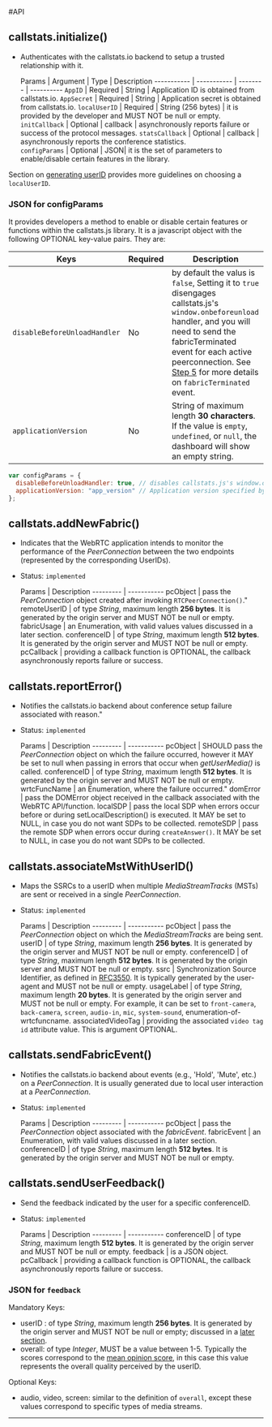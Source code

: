 
#API

## callstats.initialize() 

- Authenticates with the callstats.io backend to setup a trusted relationship with it.
  
  Params  |  Argument | Type | Description
-----------  | ----------- | -------- | ---------- 
`AppID`  | Required | String | Application ID is obtained from callstats.io.
`AppSecret`  | Required | String | Application secret is obtained from callstats.io.
`localUserID`  | Required | String (256 bytes) | it is provided by the developer and MUST NOT be null or empty.
`initCallback`  | Optional | callback | asynchronously reports failure or success of the protocol messages.
`statsCallback`  | Optional | callback | asynchronously reports the conference statistics.  
`configParams`  | Optional | JSON| it is the set of parameters to enable/disable certain features in the library. 

Section on [generating userID](#generating-userid-and-conferenceid) provides more guidelines on choosing a `localUserID`.

### JSON for configParams

It provides developers a method to enable or disable certain features or functions within the callstats.js library. It is a javascript object with the following OPTIONAL key-value pairs. They are:

  Keys  |  Required | Description
-----------  | -------- | ---------- 
`disableBeforeUnloadHandler` | No | by default the valus is `false`, Setting it to `true` disengages callstats.js's `window.onbeforeunload` handler, and you will need to send the fabricTerminated event for each active peerconnection. See [Step 5](#step-5-optional-conference-events) for more details on `fabricTerminated` event.
`applicationVersion` | No | String of maximum length **30 characters**. If the value is `empty`, `undefined`, or `null`, the dashboard will show an empty string.

```javascript
var configParams = {
  disableBeforeUnloadHandler: true, // disables callstats.js's window.onbeforeunload parameter.
  applicationVersion: "app_version" // Application version specified by the developer.
};
```

## callstats.addNewFabric()
- Indicates that the WebRTC application intends to monitor the performance of the _PeerConnection_ between the two endpoints (represented by the corresponding UserIDs).
- Status: `implemented`
  
  Params | Description
---------  | -----------
pcObject  | pass the _PeerConnection_ object created after invoking `RTCPeerConnection()`."
remoteUserID  | of type _String_, maximum length **256 bytes**. It is generated by the origin server and MUST NOT be null or empty.
fabricUsage  | an Enumeration, with valid values values discussed in a later section.
conferenceID  | of type _String_, maximum length **512 bytes**. It is generated by the origin server and MUST NOT be null or empty.
pcCallback  | providing a callback function is OPTIONAL, the callback asynchronously reports failure or success. 

## callstats.reportError()
- Notifies the callstats.io backend about conference setup failure associated with reason."
- Status: `implemented`

  Params | Description
---------  | -----------
pcObject  | SHOULD pass the _PeerConnection_ object on which the failure occurred, however it MAY be set to null when passing in errors that occur when _getUserMedia()_ is called.
conferenceID  | of type _String_, maximum length **512 bytes**. It is generated by the origin server and MUST NOT be null or empty.
wrtcFuncName  | an Enumeration, where the failure occurred."
domError  | pass the DOMError object received in the callback associated with the WebRTC API/function.
localSDP  | pass the local SDP when errors occur before or during setLocalDescription() is executed. It MAY be set to NULL, in case you do not want SDPs to be collected.
remoteSDP  | pass the remote SDP when errors occur during `createAnswer()`. It MAY be set to NULL, in case you do not want SDPs to be collected.

## callstats.associateMstWithUserID()
- Maps the SSRCs to a userID when multiple _MediaStreamTracks_ (MSTs) are sent or received in a single _PeerConnection_.
- Status: `implemented`
 
   Params | Description
---------  | -----------
pcObject  | pass the _PeerConnection_ object on which the _MediaStreamTracks_ are being sent.
userID  | of type _String_, maximum length **256 bytes**. It is generated by the origin server and MUST NOT be null or empty.
conferenceID  | of type _String_, maximum length **512 bytes**. It is generated by the origin server and MUST NOT be null or empty.
ssrc  | Synchronization Source Identifier, as defined in [RFC3550](https://tools.ietf.org/html/rfc3550). It is typically generated by the user-agent and MUST not be null or empty.
usageLabel  | of type _String_, maximum length **20 bytes**. It is generated by the origin server and MUST not be null or empty. For example, it can be set to `front-camera`, `back-camera`, `screen`, `audio-in`, `mic`, `system-sound`, enumeration-of-wrtcfuncname.
associatedVideoTag  | providing the associated `video tag id` attribute value. This is argument OPTIONAL.

## callstats.sendFabricEvent()
- Notifies the callstats.io backend about events (e.g., 'Hold', 'Mute', etc.) on a _PeerConnection_. It is usually generated due to local user interaction at a _PeerConnection_.
- Status: `implemented`

  Params | Description
---------  | -----------
pcObject  | pass the _PeerConnection_ object associated with the _fabricEvent_.
fabricEvent  | an Enumeration, with valid values discussed in a later section.
conferenceID  | of type _String_, maximum length **512 bytes**. It is generated by the origin server and MUST NOT be null or empty.

## callstats.sendUserFeedback()

- Send the feedback indicated by the user for a specific conferenceID.
- Status: `implemented`
 
   Params | Description
---------  | -----------
conferenceID  | of type _String_, maximum length **512 bytes**. It is generated by the origin server and MUST NOT be null or empty.
feedback  | is a JSON object.
pcCallback  | providing a callback function is OPTIONAL, the callback asynchronously reports failure or success. 



### JSON for `feedback`

Mandatory Keys:

- userID : of type _String_, maximum length **256 bytes**. It is generated by the origin server and MUST NOT be null or empty; discussed in a [later section](#generating-the-userid).
- overall: of type _Integer_, MUST be a value between 1-5. Typically the scores correspond to the [mean opinion score](https://en.wikipedia.org/wiki/Mean_opinion_score), in this case this value represents the overall quality perceived by the userID.

Optional Keys:

- audio, video, screen: similar to the definition of `overall`, except these values correspond to specific types of media streams.

---